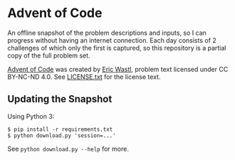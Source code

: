 Advent of Code
==============

An offline snapshot of the problem descriptions and inputs, so I can progress
without having an internet connection. Each day consists of 2 challenges of
which only the first is captured, so this repository is a partial copy of the
full problem set.

[Advent of Code][] was created by [Eric Wastl][], problem text licensed under
CC BY-NC-ND 4.0. See [LICENSE.txt](./LICENSE.txt) for the license text.

[Advent of Code]: http://adventofcode.com/
[Eric Wastl]: http://was.tl/

Updating the Snapshot
---------------------

Using Python 3:

```
$ pip install -r requirements.txt
$ python download.py 'session=...'
```

See `python download.py --help` for more.
